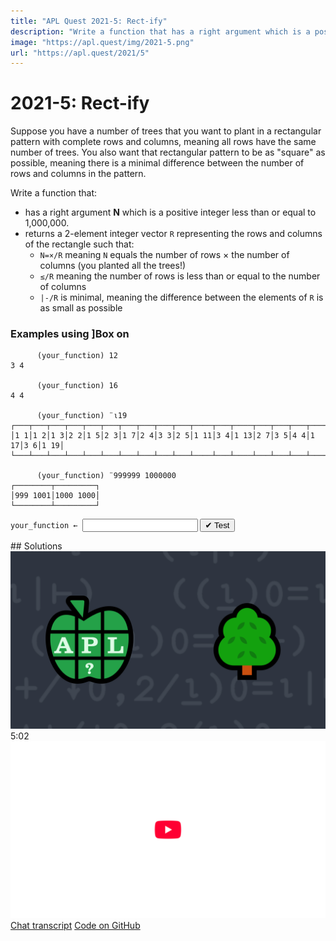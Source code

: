 ```yaml
---
title: "APL Quest 2021-5: Rect-ify"
description: "Write a function that has a right argument which is a positive integer less than or equal to 1,000,000 and returns a 2-element integer vector representing the rows and columns of the most square rectangle such that the number product of the number of rows and columns equals the argument."
image: "https://apl.quest/img/2021-5.png"
url: "https://apl.quest/2021/5"
---
```


# <span class=s>2021-</span>5: Rect-ify
<!-- Write a function that has a right argument which is a positive integer less than or equal to 1,000,000 and returns a 2-element integer vector representing the rows and columns of the most square rectangle such that the number product of the number of rows and columns equals the argument. -->
Suppose you have a number of trees that you want to plant in a rectangular pattern with complete rows and columns, meaning all rows have the same number of trees. You also want that rectangular pattern to be as "square" as possible, meaning there is a minimal difference between the number of rows and columns in the pattern.

Write a function that:
- has a right argument <span class="language-APL"><b>N</b></span> which is a positive integer less than or equal to 1,000,000.
- returns a 2-element integer vector <code class="language-APL">R</code> representing the rows and columns of the rectangle such that:
    - <code class="language-APL">N=×/R</code> meaning <code class="language-APL">N</code> equals the number of rows × the number of columns (you planted all the trees!)
    - <code class="language-APL">≤/R</code> meaning the number of rows is less than or equal to the number of columns
    - <code class="language-APL">|-/R</code> is minimal, meaning the difference between the elements of <code class="language-APL">R</code> is as small as possible

### Examples using ]Box on

```APL
      (your_function) 12
3 4

      (your_function) 16
4 4

      (your_function) ¨⍳19
┌───┬───┬───┬───┬───┬───┬───┬───┬───┬───┬────┬───┬────┬───┬───┬───┬────┬───┬────┐
│1 1│1 2│1 3│2 2│1 5│2 3│1 7│2 4│3 3│2 5│1 11│3 4│1 13│2 7│3 5│4 4│1 17│3 6│1 19│
└───┴───┴───┴───┴───┴───┴───┴───┴───┴───┴────┴───┴────┴───┴───┴───┴────┴───┴────┘

      (your_function) ¨999999 1000000
┌────────┬─────────┐
│999 1001│1000 1000│
└────────┴─────────┘
```
<div class="pdiv">
  <code onclick="p_Input.focus()">your_function ← </code><input id="p_Input" autocomplete="off" spellcheck="false" oninput="this.parentElement.querySelector`button`.disabled=false;localStorage.setItem(window.location.pathname,this.value)" onkeypress="subm(event)">
  <button onclick="alert$.next`Testing…`;submitSolution`p`" class="md-button md-button--primary">&#x2714; Test</button>
</div>
<p id="p_Output"></p>
## Solutions
<div onclick="play(this)" title="Video on YouTube" class="yt">
<img alt="Video Thumbnail" src="../../img/2021-5.png">
<time>5:02</time>
<img alt="YouTube" src="../../img/yt-big.png">
</div>
<a href="https://chat.stackexchange.com/transcript/52405?m=64410899#64410899" target="_blank" class="md-button md-button--primary">Chat transcript</a>
<a href="https://github.com/abrudz/apl_quest/tree/main/2021/5.apl" target="_blank" class="md-button md-button--primary right">Code on GitHub</a>

<script>
    testCases={"a":["12","16","1","2","3","4","5","6","7","8","9","10","11","13","14","15","17","18","19","999999","1e6","20+?80","1e2+?1e3-1e2","1e3+?1e4-1e3","1e4+?1e5-1e4","1e5+?1e6-1e5","999983"],"b":["0"],"f":"{0=⍵: 0 0 ⋄ ⍵{0=⍵|⍺:(⍺÷⍵)⍵ ⋄ ⍺∇⍵+1}⌈⍵*÷2}","p":"⊢"}
    p_Input.value=localStorage.getItem(window.location.pathname)
    play=e=>e.outerHTML=`<iframe src="https://www.youtube.com/embed/demUjdV0EPk?list=PLYKQVqyrAEj9wDIUyLDGtDAFTKY38BUMN&autoplay=1" title="<span class=s>2021-</span>5: Rect-ify (APL Quest 2021-5)" frameborder="0" allow="accelerometer; autoplay; clipboard-write; encrypted-media; gyroscope; picture-in-picture; web-share" referrerpolicy="strict-origin-when-cross-origin" allowfullscreen></iframe>`
</script>
